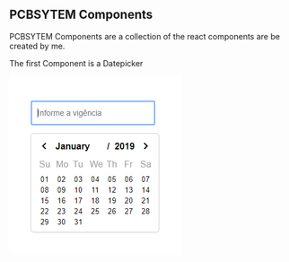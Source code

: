 ## PCBSYTEM Components

PCBSYTEM Components are a collection of the react components are be created by me.


The first Component is a Datepicker

![](https://github.com/pcbsytem/pcbsytem-components/blob/master/src/assets/images/datepicker.png?raw=true)